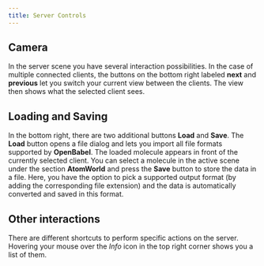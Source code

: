 ```yaml
---
title: Server Controls
---
```


## Camera
In the server scene you have several interaction possibilities.
In the case of multiple connected clients, the buttons on the bottom right labeled **next** and **previous** let you switch your current view between the clients.
The view then shows what the selected client sees.

## Loading and Saving
In the bottom right, there are two additional buttons **Load** and **Save**.
The **Load** button opens a file dialog and lets you import all file formats supported by **OpenBabel**.
The loaded molecule appears in front of the currently selected client.
You can select a molecule in the active scene under the section **AtomWorld** and press the **Save** button to store the data in a file.
Here, you have the option to pick a supported output format (by adding the corresponding file extension) and the data is automatically converted and saved in this format.

## Other interactions
There are different shortcuts to perform specific actions on the server. 
Hovering your mouse over the *Info* icon in the top right corner shows you a list of them.